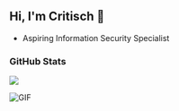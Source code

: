 ## Hi, I'm Critisch 👋
- Aspiring Information Security Specialist

### GitHub Stats
[![](https://github-readme-stats.vercel.app/api?username=critisch&theme=dracula)](https://github.com/critisch)

![GIF](https://i.ibb.co/VpVmv49/ezgif-3-8f2ec16fc1.gif)
